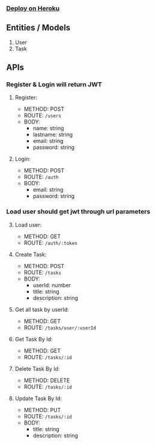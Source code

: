 ### [Deploy on Heroku](https://www.joshmorony.com/deploying-a-production-nestjs-server-on-heroku/)

## Entities / Models

1. User
2. Task

## APIs

### Register & Login will return JWT

1. Register:

   - METHOD: POST
   - ROUTE: `/users`
   - BODY:
     - name: string
     - lastname: string
     - email: string
     - password: string

2. Login:

   - METHOD: POST
   - ROUTE: `/auth`
   - BODY:
     - email: string
     - password: string

### Load user should get jwt through url parameters

3. Load user:

   - METHOD: GET
   - ROUTE: `/auth/:token`

4. Create Task:

   - METHOD: POST
   - ROUTE: `/tasks`
   - BODY:
     - userId: number
     - title: string
     - description: string

5. Get all task by userId:

   - METHOD: GET
   - ROUTE: `/tasks/user/:userId`

6. Get Task By Id:

   - METHOD: GET
   - ROUTE: `/tasks/:id`

7. Delete Task By Id:

   - METHOD: DELETE
   - ROUTE: `/tasks/:id`

8. Update Task By Id:
   - METHOD: PUT
   - ROUTE: `/tasks/:id`
   - BODY:
     - title: string
     - description: string
